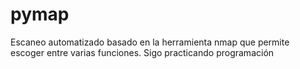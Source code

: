 # pymap
Escaneo automatizado basado en la herramienta nmap que permite escoger entre varias funciones. Sigo practicando programación
